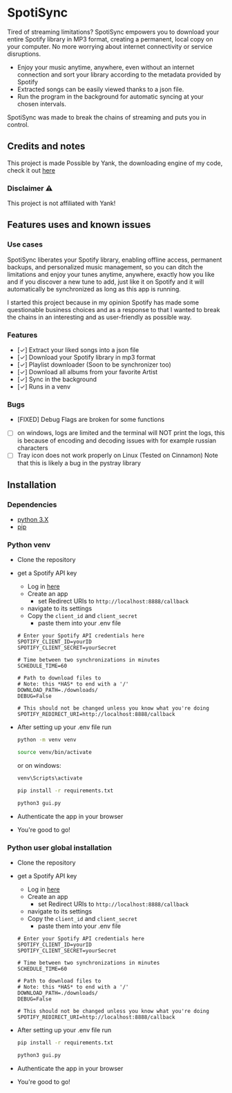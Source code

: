 # SpotiSync

Tired of streaming limitations? SpotiSync empowers you to download your entire Spotify library in MP3 format, creating a permanent, local copy on your computer. No more worrying about internet connectivity or service disruptions.

- Enjoy your music anytime, anywhere, even without an internet connection and sort your library according to the metadata provided by Spotify
- Extracted songs can be easily viewed thanks to a json file.
- Run the program in the background for automatic syncing at your chosen intervals.

SpotiSync was made to break the chains of streaming and puts you in control.

## Credits and notes

This project is made Possible by Yank, the downloading engine of my code, check it out [here](https://github.com/G3VV/Yank)

### Disclaimer ⚠️

This project is not affiliated with Yank!

## Features uses and known issues

### Use cases

SpotiSync liberates your Spotify library, enabling offline access, permanent backups, and personalized music management, so you can ditch the limitations and enjoy your tunes anytime, anywhere, exactly how you like and if you discover a new tune to add, just like it on Spotify and it will automatically be synchronized as long as this app is running.

I started this project because in my opinion Spotify has made some questionable business choices and as a response to that I wanted to break the chains in an interesting and as user-friendly as possible way.

### Features

- [✓] Extract your liked songs into a json file
- [✓] Download your Spotify library in mp3 format
- [✓] Playlist downloader (Soon to be synchronizer too)
- [✓] Download all albums from your favorite Artist
- [✓] Sync in the background
- [✓] Runs in a venv

### Bugs

- [FIXED] Debug Flags are broken for some functions
- [ ] on windows, logs are limited and the terminal will NOT print the logs, this is because of encoding and decoding issues with for example russian characters
- [ ] Tray icon does not work properly on Linux (Tested on Cinnamon)
      Note that this is likely a bug in the pystray library

## Installation

### Dependencies

- [python 3.X](https://www.python.org/downloads/)
- [pip](https://pypi.org/project/pip/)

### Python venv

- Clone the repository
- get a Spotify API key

  - Log in [here](https://developer.spotify.com/dashboard/)
  - Create an app
    - set Redirect URIs to `http://localhost:8888/callback`
  - navigate to its settings
  - Copy the `client_id` and `client_secret`
    - paste them into your .env file

  ```env
  # Enter your Spotify API credentials here
  SPOTIFY_CLIENT_ID=yourID
  SPOTIFY_CLIENT_SECRET=yourSecret

  # Time between two synchronizations in minutes
  SCHEDULE_TIME=60

  # Path to download files to
  # Note: this *HAS* to end with a '/'
  DOWNLOAD_PATH=./downloads/
  DEBUG=False

  # This should not be changed unless you know what you're doing
  SPOTIFY_REDIRECT_URI=http://localhost:8888/callback
  ```

- After setting up your .env file run

  ```bash
  python -m venv venv
  ```

  ```bash
  source venv/bin/activate
  ```

  or on windows:

  ```bash
  venv\Scripts\activate
  ```

  ```bash
  pip install -r requirements.txt
  ```

  ```bash
  python3 gui.py
  ```

- Authenticate the app in your browser
- You're good to go!

### Python user global installation

- Clone the repository
- get a Spotify API key

  - Log in [here](https://developer.spotify.com/dashboard/)
  - Create an app
    - set Redirect URIs to `http://localhost:8888/callback`
  - navigate to its settings
  - Copy the `client_id` and `client_secret`
    - paste them into your .env file

  ```env
  # Enter your Spotify API credentials here
  SPOTIFY_CLIENT_ID=yourID
  SPOTIFY_CLIENT_SECRET=yourSecret

  # Time between two synchronizations in minutes
  SCHEDULE_TIME=60

  # Path to download files to
  # Note: this *HAS* to end with a '/'
  DOWNLOAD_PATH=./downloads/
  DEBUG=False

  # This should not be changed unless you know what you're doing
  SPOTIFY_REDIRECT_URI=http://localhost:8888/callback
  ```

- After setting up your .env file run

  ```bash
  pip install -r requirements.txt
  ```

  ```bash
  python3 gui.py
  ```

- Authenticate the app in your browser
- You're good to go!
